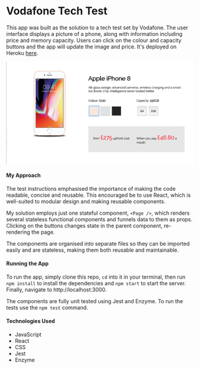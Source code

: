 # Vodafone Tech Test

This app was built as the solution to a tech test set by Vodafone. The user interface displays a picture of a phone, along with information including price and memory capacity. Users can click on the colour and capacity buttons and the app will update the image and price. It's deployed on Heroku [here](https://tranquil-coast-95833.herokuapp.com/).

![ScreenShot](public/ScreenShot.png)

#### My Approach

The test instructions emphasised the importance of making the code readable, concise and reusable. This encouraged be to use React, which is well-suited to modular design and making reusable components.

My solution employs just one stateful component, `<Page />`, which renders several stateless functional components and funnels data to them as props. Clicking on the buttons changes state in the parent component, re-rendering the page.

The components are organised into separate files so they can be imported easily and are stateless, making them both reusable and maintainable.

#### Running the App
To run the app, simply clone this repo, `cd` into it in your terminal, then run `npm install` to install the dependencies and `npm start` to start the server. Finally, navigate to http://localhost:3000.

The components are fully unit tested using Jest and Enzyme. To run the tests use the `npm test` command.

#### Technologies Used
- JavaScript
- React
- CSS
- Jest
- Enzyme
